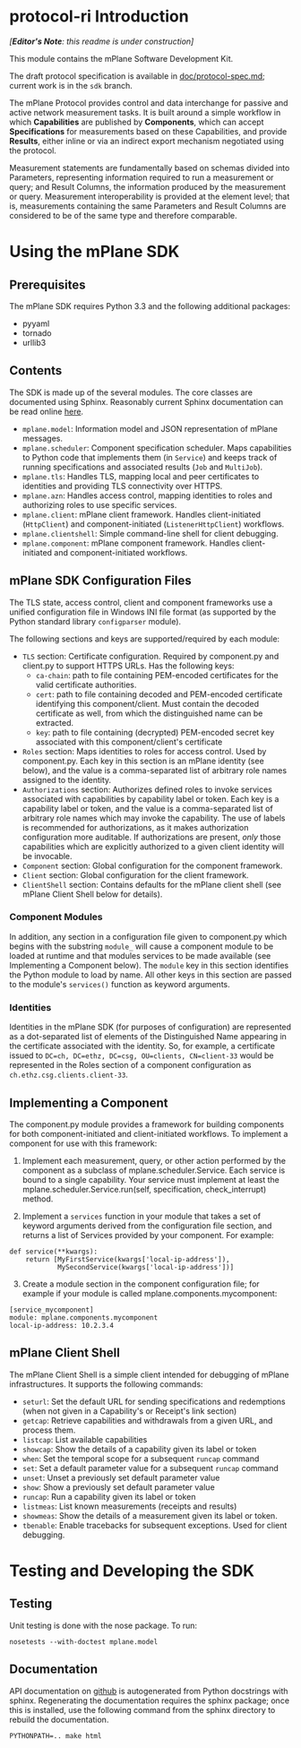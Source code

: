# protocol-ri Introduction

*[**Editor's Note**: this readme is under construction]*

This module contains the mPlane Software Development Kit.

The draft protocol specification is available in [doc/protocol-spec.md](https://github.com/fp7mplane/protocol-ri/blob/sdk/doc); current work is in the `sdk` branch.

The mPlane Protocol provides control and data interchange for passive and active network measurement tasks. It is built around a simple workflow in which __Capabilities__ are published by __Components__, which can accept __Specifications__ for measurements based on these Capabilities, and provide __Results__, either inline or via an indirect export mechanism negotiated using the protocol. 

Measurement statements are fundamentally based on schemas divided into Parameters, representing information required to run a measurement or query; and Result Columns, the information produced by the measurement or query. Measurement interoperability is provided at the element level; that is, measurements containing the same Parameters and Result Columns are considered to be of the same type and therefore comparable.

# Using the mPlane SDK

## Prerequisites

The mPlane SDK requires Python 3.3 and the following additional packages:

- pyyaml
- tornado
- urllib3

## Contents

The SDK is made up of the several modules. The core classes are documented using Sphinx. Reasonably current Sphinx documentation can be read online [here](https://fp7mplane.github.io/protocol-ri).

- `mplane.model`: Information model and JSON representation of mPlane messages. 
- `mplane.scheduler`: Component specification scheduler. Maps capabilities to Python code that implements them (in `Service`) and keeps track of running specifications and associated results (`Job` and `MultiJob`). 
- `mplane.tls`: Handles TLS, mapping local and peer certificates to identities and providing TLS connectivity over HTTPS.
- `mplane.azn`: Handles access control, mapping identities to roles and authorizing roles to use specific services.
- `mplane.client`: mPlane client framework. Handles client-initiated (`HttpClient`) and component-initiated (`ListenerHttpClient`) workflows.
- `mplane.clientshell`: Simple command-line shell for client debugging.
- `mplane.component`: mPlane component framework. Handles client-initiated and component-initiated workflows.

## mPlane SDK Configuration Files

The TLS state, access control, client and component frameworks use a unified configuration file in Windows INI file format (as supported by the Python standard library `configparser` module).

The following sections and keys are supported/required by each module:

- `TLS` section: Certificate configuration. Required by component.py and client.py to support HTTPS URLs. Has the following keys:
    - `ca-chain`: path to file containing PEM-encoded certificates for the valid certificate authorities.
    - `cert`: path to file containing decoded and PEM-encoded certificate identifying this component/client. Must contain the decoded certificate as well, from which the distinguished name can be extracted.
    - `key`: path to file containing (decrypted) PEM-encoded secret key associated with this component/client's certificate
- `Roles` section: Maps identities to roles for access control. Used by component.py. Each key in this section is an mPlane identity (see below), and the value is a comma-separated list of arbitrary role names assigned to the identity.
- `Authorizations` section: Authorizes defined roles to invoke services associated with capabilities by capability label or token. Each key is a capability label or token, and the value is a comma-separated list of arbitrary role names which may invoke the capability. The use of labels is recommended for authorizations, as it makes authorization configuration more auditable. If authorizations are present, _only_ those capabilities which are explicitly authorized to a given client identity will be invocable. 
- `Component` section: Global configuration for the component framework.
- `Client` section: Global configuration for the client framework.
- `ClientShell` section: Contains defaults for the mPlane client shell (see mPlane Client Shell below for details).

### Component Modules

In addition, any section in a configuration file given to component.py which begins with the substring `module_` will cause a component module to be loaded at runtime and that modules services to be made available (see Implementing a Component below). The `module` key in this section identifies the Python module to load by name. All other keys in this section are passed to the module's `services()` function as keyword arguments.

### Identities

Identities in the mPlane SDK (for purposes of configuration) are represented as a dot-separated list of elements of the Distinguished Name appearing in the certificate associated with the identity. So, for example, a certificate issued to `DC=ch, DC=ethz, DC=csg, OU=clients, CN=client-33` would be represented in the Roles section of a component configuration as `ch.ethz.csg.clients.client-33`.

## Implementing a Component

The component.py module provides a framework for building components for both component-initiated and client-initiated workflows. To implement a component for use with this framework:

1. Implement each measurement, query, or other action performed by the component as a subclass of mplane.scheduler.Service. Each service is bound to a single capability. Your service must implement at least the mplane.scheduler.Service.run(self, specification, check_interrupt) method. 

2. Implement a `services` function in your module that takes a set of keyword arguments derived from the configuration file section, and returns a list of Services provided by your component. For example:

```
def service(**kwargs):
    return [MyFirstService(kwargs['local-ip-address']),
            MySecondService(kwargs['local-ip-address'])]
```

3. Create a module section in the component configuration file; for example if your module is called mplane.components.mycomponent:

```
[service_mycomponent]
module: mplane.components.mycomponent
local-ip-address: 10.2.3.4
```

## mPlane Client Shell

The mPlane Client Shell is a simple client intended for debugging of mPlane infrastructures. It supports the following commands:

- `seturl`: Set the default URL for sending specifications and redemptions (when not given in a Capability's or Receipt's link section)
- `getcap`: Retrieve capabilities and withdrawals from a given URL, and process them.
- `listcap`: List available capabilities
- `showcap`: Show the details of a capability given its label or token
- `when`: Set the temporal scope for a subsequent `runcap` command
- `set`: Set a default parameter value for a subsequent `runcap` command
- `unset`: Unset a previously set default parameter value
- `show`: Show a previously set default parameter value
- `runcap`: Run a capability given its label or token
- `listmeas`: List known measurements (receipts and results)
- `showmeas`: Show the details of a measurement given its label or token.
- `tbenable`: Enable tracebacks for subsequent exceptions. Used for client debugging.


# Testing and Developing the SDK

## Testing

Unit testing is done with the nose package. To run:

`nosetests --with-doctest mplane.model`

## Documentation

API documentation on [github](https://fp7mplane.github.io/protocol-ri) is autogenerated from Python docstrings with sphinx. Regenerating the documentation requires the sphinx package; once this is installed, use the following command from the sphinx directory to rebuild the documentation.

`PYTHONPATH=.. make html`
